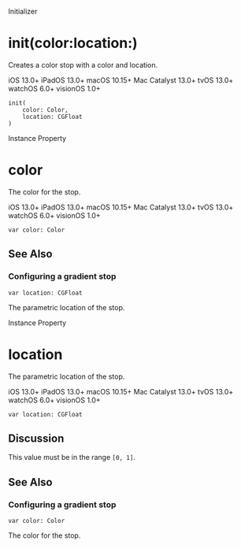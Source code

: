 Initializer

# init(color:location:)

Creates a color stop with a color and location.

iOS 13.0+  iPadOS 13.0+  macOS 10.15+  Mac Catalyst 13.0+  tvOS 13.0+  watchOS
6.0+  visionOS 1.0+

    
    
    init(
        color: Color,
        location: CGFloat
    )

Instance Property

# color

The color for the stop.

iOS 13.0+  iPadOS 13.0+  macOS 10.15+  Mac Catalyst 13.0+  tvOS 13.0+  watchOS
6.0+  visionOS 1.0+

    
    
    var color: Color

## See Also

### Configuring a gradient stop

`var location: CGFloat`

The parametric location of the stop.

Instance Property

# location

The parametric location of the stop.

iOS 13.0+  iPadOS 13.0+  macOS 10.15+  Mac Catalyst 13.0+  tvOS 13.0+  watchOS
6.0+  visionOS 1.0+

    
    
    var location: CGFloat

## Discussion

This value must be in the range `[0, 1]`.

## See Also

### Configuring a gradient stop

`var color: Color`

The color for the stop.

